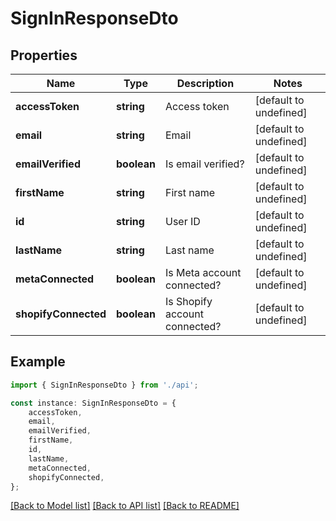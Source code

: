 # SignInResponseDto


## Properties

Name | Type | Description | Notes
------------ | ------------- | ------------- | -------------
**accessToken** | **string** | Access token | [default to undefined]
**email** | **string** | Email | [default to undefined]
**emailVerified** | **boolean** | Is email verified? | [default to undefined]
**firstName** | **string** | First name | [default to undefined]
**id** | **string** | User ID | [default to undefined]
**lastName** | **string** | Last name | [default to undefined]
**metaConnected** | **boolean** | Is Meta account connected? | [default to undefined]
**shopifyConnected** | **boolean** | Is Shopify account connected? | [default to undefined]

## Example

```typescript
import { SignInResponseDto } from './api';

const instance: SignInResponseDto = {
    accessToken,
    email,
    emailVerified,
    firstName,
    id,
    lastName,
    metaConnected,
    shopifyConnected,
};
```

[[Back to Model list]](../README.md#documentation-for-models) [[Back to API list]](../README.md#documentation-for-api-endpoints) [[Back to README]](../README.md)
